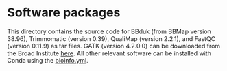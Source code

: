 # Software packages
This directory contains the source code for BBduk (from BBMap version 38.96), Trimmomatic (version 0.39), QualiMap (version 2.2.1), and FastQC (version 0.11.9) as tar files. GATK (version 4.2.0.0) can be downloaded from the Broad Institute [here](https://github.com/broadinstitute/gatk/releases/download/4.2.0.0/gatk-4.2.0.0.zip). All other relevant software can be installed with Conda using the [bioinfo.yml](https://github.com/PayseurLabUWMadison/boha_demography/blob/main/variant_calling/packages/bioinfo.yml).
